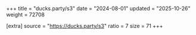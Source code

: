 +++
title = "ducks.party/s3"
date = "2024-08-01"
updated = "2025-10-26"
weight = 72708

[extra]
source = "https://ducks.party/s3"
ratio = 7
size = 71
+++
